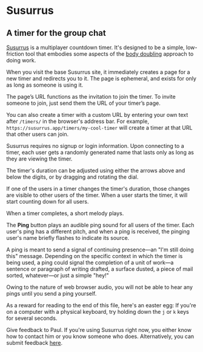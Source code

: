 # Susurrus

## A timer for the group chat

[Susurrus](https://susurrus.app/) is a multiplayer countdown timer. It's designed to be a simple, low-friction tool that embodies some aspects of the [body doubling](https://en.wikipedia.org/wiki/Body_doubling) approach to doing work.

When you visit the base Susurrus site, it immediately creates a page for a new timer and redirects you to it. The page is ephemeral, and exists for only as long as someone is using it.

The page’s URL functions as the invitation to join the timer. To invite someone to join, just send them the URL of your timer’s page.

You can also create a timer with a custom URL by entering your own text after `/timers/` in the browser's address bar. For example, `https://susurrus.app/timers/my-cool-timer` will create a timer at that URL that other users can join.

Susurrus requires no signup or login information. Upon connecting to a timer, each user gets a randomly generated name that lasts only as long as they are viewing the timer.

The timer's duration can be adjusted using either the arrows above and below the digits, or by dragging and rotating the dial.

If one of the users in a timer changes the timer's duration, those changes are visible to other users of the timer. When a user starts the timer, it will start counting down for all users.

When a timer completes, a short melody plays.

The **Ping** button plays an audible ping sound for all users of the timer. Each user's ping has a different pitch, and when a ping is received, the pinging user's name briefly flashes to indicate its source.

A ping is meant to send a signal of continuing presence—an "I'm still doing this" message. Depending on the specific context in which the timer is being used, a ping could signal the completion of a unit of work—a sentence or paragraph of writing drafted, a surface dusted, a piece of mail sorted, whatever—or just a simple "hey!"

Owing to the nature of web browser audio, you will not be able to hear any pings until you send a ping yourself. 

As a reward for reading to the end of this file, here's an easter egg: If you're on a computer with a physical keyboard, try holding down the `j` or `k` keys for several seconds.

Give feedback to Paul. If you're using Susurrus right now, you either know how to contact him or you know someone who does. Alternatively, you can submit feedback [here](https://airtable.com/app3oY6TYzHGhFoBj/shrtV749UvfGqgdim).
